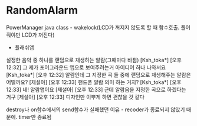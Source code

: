 # RandomAlarm

PowerManager java class - wakelock(LCD가 꺼지지 않도록 할 때 함수호출. 풀어줘야만 LCD가 꺼진다)
- 플래쉬앱

설정한 음악 중 하나를 랜덤으로 재생하는 알람(그때마다 바뀜)
[Ksh_toka*] [오후 12:32] 그 제가 포어그라운드 앱으로 보여주려는거 아이디어 하나 나와서요
[Ksh_toka*] [오후 12:32] 알람인데 그 지정한 곡 들 중에 랜덤으로 재생해주는 알람은 어떨까요?
[제설아] [오후 12:33] 핸드폰 알람 의미 하는 거지?
[Ksh_toka*] [오후 12:33] 네! 알람앱이요
[제설아] [오후 12:33] 근데 알람음을 지정한 곡으로 하겠다는 거구 
[제설아] [오후 12:33] 디자인만 이뿌게 하면 괜찮을 것 같다 

destroy나 on함수에서의 send함수가 실패했던 이유 - recoder가 종료되지 않았기 때문에. timer만 종료됨
